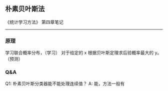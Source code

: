 ## 朴素贝叶斯法
《统计学习方法》 第四章笔记
- - - - -
### 原理
学习联合概率分布，（学习）
对于给定的 x 根据贝叶斯定理求后验概率最大的 y。（预测）
### Q&A
Q1: 朴素贝叶斯分类器能不能处理连续值？
A: 能，方法一般有